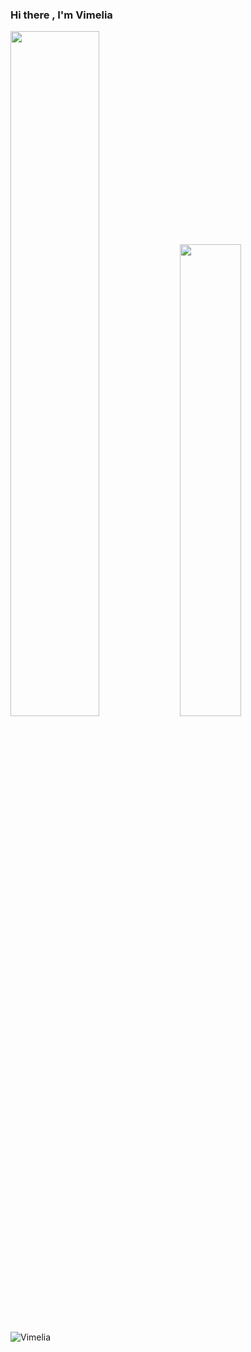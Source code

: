 ### Hi there , I'm Vimelia

  <img width="53%" alt="" src="https://github-readme-stats.vercel.app/api?username=Vimelia&show_icons=true&bg_color=2B2A29&icon_color=EF7F1A&text_color=FFF&title_color=EF7F1A"/>
  <img width="44%" alt="" src="https://github-readme-stats.vercel.app/api/top-langs/?username=Vimelia&layout=compact&bg_color=2B2A29&text_color=FFF&title_color=EF7F1A"/>
  <p><img align="left" src="https://github-readme-stats.vercel.app/api/top-langs?username=Vimelia&show_icons=true&locale=en&layout=compact" alt="Vimelia" /></p>
<!--
**Vimelia/Vimelia** is a ✨ _special_ ✨ repository because its `README.md` (this file) appears on your GitHub profile.

Here are some ideas to get you started:

- 🔭 I’m currently working on ...
- 🌱 I’m currently learning ...
- 👯 I’m looking to collaborate on ...
- 🤔 I’m looking for help with ...
- 💬 Ask me about ...
- 📫 How to reach me: ...
- 😄 Pronouns: ...
- ⚡ Fun fact: ...
-->
